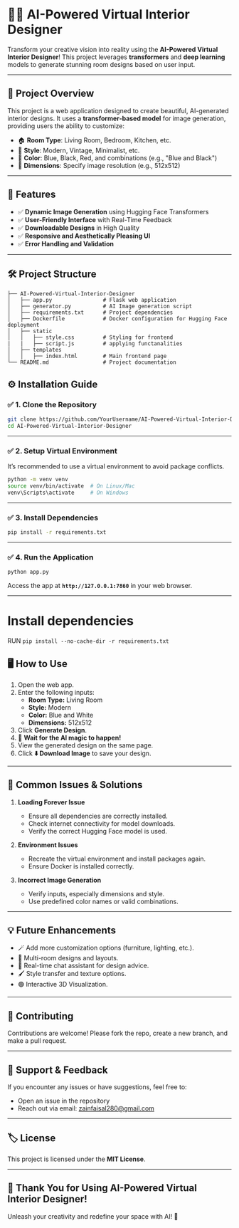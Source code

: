 # 🎨✨ AI-Powered Virtual Interior Designer  
Transform your creative vision into reality using the **AI-Powered Virtual Interior Designer**! This project leverages **transformers** and **deep learning** models to generate stunning room designs based on user input.  

---

## 🚀 **Project Overview**  
This project is a web application designed to create beautiful, AI-generated interior designs. It uses a **transformer-based model** for image generation, providing users the ability to customize:  
- 🏠 **Room Type**: Living Room, Bedroom, Kitchen, etc.  
- 🎨 **Style**: Modern, Vintage, Minimalist, etc.  
- 🌈 **Color**: Blue, Black, Red, and combinations (e.g., "Blue and Black")  
- 📏 **Dimensions**: Specify image resolution (e.g., 512x512)  

---

## 🌟 **Features**  
- ✅ **Dynamic Image Generation** using Hugging Face Transformers  
- ✅ **User-Friendly Interface** with Real-Time Feedback  
- ✅ **Downloadable Designs** in High Quality  
- ✅ **Responsive and Aesthetically Pleasing UI**  
- ✅ **Error Handling and Validation**  

---

## 🛠️ **Project Structure**  
```
├── AI-Powered-Virtual-Interior-Designer
│   ├── app.py                # Flask web application
│   ├── generator.py          # AI Image generation script
│   ├── requirements.txt      # Project dependencies
│   ├── Dockerfile            # Docker configuration for Hugging Face deployment
│   ├── static
│   │   ├── style.css         # Styling for frontend
|   |   ├── script.js         # applying functanalities
│   ├── templates
│   │   ├── index.html        # Main frontend page
└── README.md                 # Project documentation
```

## ⚙️ **Installation Guide**  

### ✅ 1. Clone the Repository
```bash
git clone https://github.com/YourUsername/AI-Powered-Virtual-Interior-Designer.git
cd AI-Powered-Virtual-Interior-Designer
```

---

### ✅ 2. Setup Virtual Environment
It’s recommended to use a virtual environment to avoid package conflicts.  
```bash
python -m venv venv
source venv/bin/activate  # On Linux/Mac
venv\Scripts\activate     # On Windows
```

---

### ✅ 3. Install Dependencies
```bash
pip install -r requirements.txt
```

---

### ✅ 4. Run the Application
```bash
python app.py
```
Access the app at **`http://127.0.0.1:7860`** in your web browser.  

---


# Install dependencies
RUN `pip install --no-cache-dir -r requirements.txt`


## 🖥️ **How to Use**  

1. Open the web app.  
2. Enter the following inputs:  
   - **Room Type:** Living Room  
   - **Style:** Modern  
   - **Color:** Blue and White  
   - **Dimensions:** 512x512  
3. Click **Generate Design**.  
4. 🎨 **Wait for the AI magic to happen!**  
5. View the generated design on the same page.  
6. Click **⬇️ Download Image** to save your design.  

---

## 🐞 **Common Issues & Solutions**  

1. **Loading Forever Issue**  
   - Ensure all dependencies are correctly installed.  
   - Check internet connectivity for model downloads.  
   - Verify the correct Hugging Face model is used.  

2. **Environment Issues**  
   - Recreate the virtual environment and install packages again.  
   - Ensure Docker is installed correctly.  

3. **Incorrect Image Generation**  
   - Verify inputs, especially dimensions and style.  
   - Use predefined color names or valid combinations.  

---

## 💡 **Future Enhancements**  
- 🪄 Add more customization options (furniture, lighting, etc.).  
- 🏡 Multi-room designs and layouts.  
- 💬 Real-time chat assistant for design advice.  
- 🖌️ Style transfer and texture options.  
- 🟢 Interactive 3D Visualization.  

---

## 🤝 **Contributing**  
Contributions are welcome! Please fork the repo, create a new branch, and make a pull request.  

---

## 💬 **Support & Feedback**  
If you encounter any issues or have suggestions, feel free to:  
- Open an issue in the repository  
- Reach out via email: [zainfaisal280@gmail.com](zainfaisal280@gmail.com)  

---

## 🏷️ **License**  
This project is licensed under the **MIT License**.  

---

## 🎉 **Thank You for Using AI-Powered Virtual Interior Designer!**  
Unleash your creativity and redefine your space with AI! 🌟
